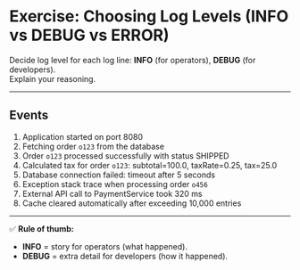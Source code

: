 # Exercise: Choosing Log Levels (INFO vs DEBUG vs ERROR)

Decide log level for each log line:  **INFO** (for operators), **DEBUG** (for developers).  
Explain your reasoning.

---

## Events

1. Application started on port 8080  
2. Fetching order `o123` from the database  
3. Order `o123` processed successfully with status SHIPPED  
4. Calculated tax for order `o123`: subtotal=100.0, taxRate=0.25, tax=25.0  
5. Database connection failed: timeout after 5 seconds  
6. Exception stack trace when processing order `o456`  
7. External API call to PaymentService took 320 ms  
8. Cache cleared automatically after exceeding 10,000 entries  

---



✅ **Rule of thumb:**  
- **INFO** = story for operators (what happened).  
- **DEBUG** = extra detail for developers (how it happened).  




